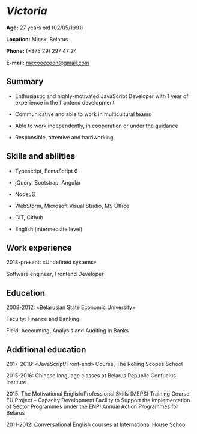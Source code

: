 # _**Victoria**_

**Age:**  	27 years old (02/05/1991) 
	
**Location:**	Minsk, Belarus

**Phone:**	(+375 29) 297 47 24 

**E-mail:**	raccooccoon@gmail.com

**Summary**
---
- Enthusiastic and highly-motivated JavaScript Developer with 1 year of experience in the frontend development

- Communicative and able to work in multicultural teams

- Able to work independently, in cooperation or under the guidance

- Responsible, attentive and hardworking

**Skills and abilities**
---
- Typescript, EcmaScript 6

- jQuery, Bootstrap, Angular

- NodeJS

- WebStorm, Microsoft Visual Studio, MS Office

- GIT, Github

- English (intermediate level)

**Work experience**
---
2018-present: «Undefined systems»

Software engineer, Frontend Developer

**Education**
---
2008-2012: «Belarusian State Economic University»

Faculty: Finance and Banking

Field: Accounting, Analysis and Auditing in Banks

**Additional education**
---
2017-2018: «JavaScript/Front-end» Course, The Rolling Scopes School

2015-2016: Chinese language classes at Belarus Republic Confucius Institute

2015: The Motivational English/Professional Skills (MEPS) Training Course. 
EU Project – Capacity Development Facility to Support the Implementation of Sector Programmes under the ENPI Annual Action Programmes for Belarus

2011-2012: Conversational English courses at International House School



